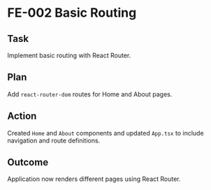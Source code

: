 # FE-002 Basic Routing

## Task

Implement basic routing with React Router.

## Plan

Add `react-router-dom` routes for Home and About pages.

## Action

Created `Home` and `About` components and updated `App.tsx` to include navigation and route definitions.

## Outcome

Application now renders different pages using React Router.

